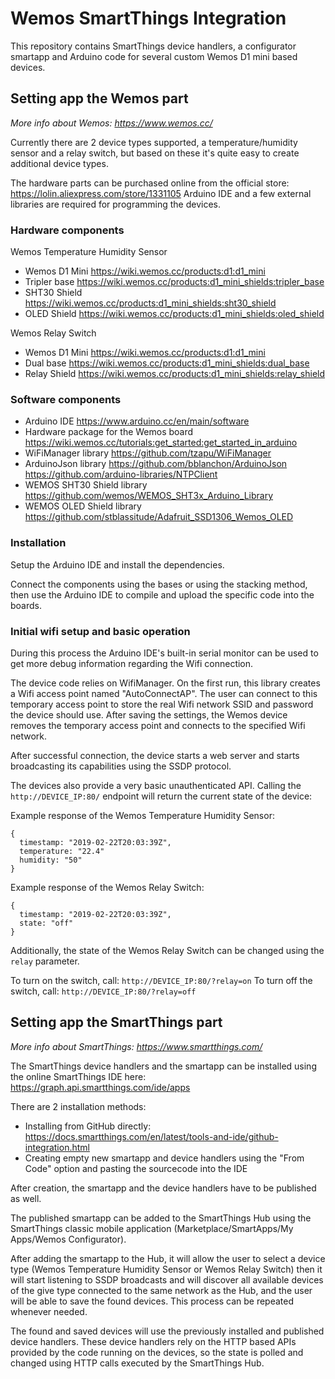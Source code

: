 # Wemos SmartThings Integration
This repository contains SmartThings device handlers, a configurator smartapp and Arduino code for several custom Wemos D1 mini based devices.

## Setting app the Wemos part
_More info about Wemos: https://www.wemos.cc/_

Currently there are 2 device types supported, a temperature/humidity sensor and a relay switch, but based on these it's quite easy to create additional device types.

The hardware parts can be purchased online from the official store: https://lolin.aliexpress.com/store/1331105
Arduino IDE and a few external libraries are required for programming the devices.

### Hardware components
Wemos Temperature Humidity Sensor
* Wemos D1 Mini https://wiki.wemos.cc/products:d1:d1_mini
* Tripler base https://wiki.wemos.cc/products:d1_mini_shields:tripler_base
* SHT30 Shield https://wiki.wemos.cc/products:d1_mini_shields:sht30_shield
* OLED Shield https://wiki.wemos.cc/products:d1_mini_shields:oled_shield

Wemos Relay Switch
* Wemos D1 Mini https://wiki.wemos.cc/products:d1:d1_mini
* Dual base https://wiki.wemos.cc/products:d1_mini_shields:dual_base
* Relay Shield https://wiki.wemos.cc/products:d1_mini_shields:relay_shield

### Software components
* Arduino IDE https://www.arduino.cc/en/main/software
* Hardware package for the Wemos board https://wiki.wemos.cc/tutorials:get_started:get_started_in_arduino
* WiFiManager library https://github.com/tzapu/WiFiManager
* ArduinoJson library https://github.com/bblanchon/ArduinoJson
https://github.com/arduino-libraries/NTPClient
* WEMOS SHT30 Shield library https://github.com/wemos/WEMOS_SHT3x_Arduino_Library
* WEMOS OLED Shield library https://github.com/stblassitude/Adafruit_SSD1306_Wemos_OLED

### Installation
Setup the Arduino IDE and install the dependencies.

Connect the components using the bases or using the stacking method, then use the Arduino IDE to compile and upload the specific code into the boards.

### Initial wifi setup and basic operation
During this process the Arduino IDE's built-in serial monitor can be used to get more debug information regarding the Wifi connection.

The device code relies on WifiManager. On the first run, this library creates a Wifi access point named "AutoConnectAP". The user can connect to this temporary access point to store the real Wifi network SSID and password the device should use. After saving the settings, the Wemos device removes the temporary access point and connects to the specified Wifi network.

After successful connection, the device starts a web server and starts broadcasting its capabilities using the SSDP protocol.

The devices also provide a very basic unauthenticated API. Calling the `http://DEVICE_IP:80/` endpoint will return the current state of the device:

Example response of the Wemos Temperature Humidity Sensor:
```
{
  timestamp: "2019-02-22T20:03:39Z",
  temperature: "22.4"
  humidity: "50"
}
```

Example response of the Wemos Relay Switch:
```
{
  timestamp: "2019-02-22T20:03:39Z",
  state: "off"
}
```

Additionally, the state of the Wemos Relay Switch can be changed using the `relay` parameter.

To turn on the switch, call: `http://DEVICE_IP:80/?relay=on`
To turn off the switch, call: `http://DEVICE_IP:80/?relay=off`


## Setting app the SmartThings part
_More info about SmartThings: https://www.smartthings.com/_

The SmartThings device handlers and the smartapp can be installed using the online SmartThings IDE here: https://graph.api.smartthings.com/ide/apps

There are 2 installation methods:
* Installing from GitHub directly: https://docs.smartthings.com/en/latest/tools-and-ide/github-integration.html
* Creating empty new smartapp and device handlers using the "From Code" option and pasting the sourcecode into the IDE

After creation, the smartapp and the device handlers have to be published as well.

The published smartapp can be added to the SmartThings Hub using the SmartThings classic mobile application (Marketplace/SmartApps/My Apps/Wemos Configurator).

After adding the smartapp to the Hub, it will allow the user to select a device type (Wemos Temperature Humidity Sensor or Wemos Relay Switch) then it will start listening to SSDP broadcasts and will discover all available devices of the give type connected to the same network as the Hub, and the user will be able to save the found devices. This process can be repeated whenever needed.

The found and saved devices will use the previously installed and published device handlers. These device handlers rely on the HTTP based APIs provided by the code running on the devices, so the state is polled and changed using HTTP calls executed by the SmartThings Hub.
